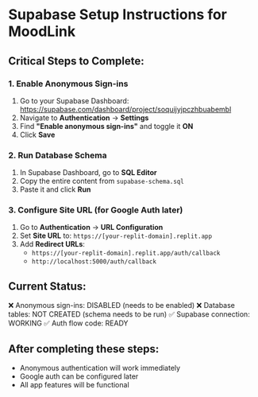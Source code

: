 # Supabase Setup Instructions for MoodLink

## Critical Steps to Complete:

### 1. Enable Anonymous Sign-ins
1. Go to your Supabase Dashboard: https://supabase.com/dashboard/project/soquijyjpczhbuabembl
2. Navigate to **Authentication** → **Settings**
3. Find **"Enable anonymous sign-ins"** and toggle it **ON**
4. Click **Save**

### 2. Run Database Schema
1. In Supabase Dashboard, go to **SQL Editor**
2. Copy the entire content from `supabase-schema.sql`
3. Paste it and click **Run**

### 3. Configure Site URL (for Google Auth later)
1. Go to **Authentication** → **URL Configuration**
2. Set **Site URL** to: `https://[your-replit-domain].replit.app`
3. Add **Redirect URLs**:
   - `https://[your-replit-domain].replit.app/auth/callback`
   - `http://localhost:5000/auth/callback`

## Current Status:
❌ Anonymous sign-ins: DISABLED (needs to be enabled)
❌ Database tables: NOT CREATED (schema needs to be run)
✅ Supabase connection: WORKING
✅ Auth flow code: READY

## After completing these steps:
- Anonymous authentication will work immediately
- Google auth can be configured later
- All app features will be functional